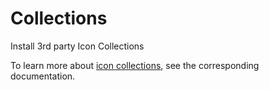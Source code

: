 <script setup>
import { ref } from 'vue'
import {data} from './_data/collections.data.js'

const collections = data;
</script>

# Collections

Install 3rd party Icon Collections

To learn more about [icon collections](./collection.md), see the corresponding documentation.

<template v-for="col in collections">

<h2 :id="col.name" tabindex="-1">
  {{ col.title }} Icon Collection
  <a class="header-anchor" :href="`#${col.name}`" :aria-label="`Permalink to &quot;${col.name}&quot;`">​</a>
</h2>

<img :src="`./_collections/${col.name}/icon.svg`" :alt="`${col.title} Icon Collection`" width="60">

A collection of `{{ col.icons }}` icons from <a :href="col.url" target="_blank">{{ col.title }}</a> released on {{ col.release }} under the {{ col.license }} license as version `{{ col.version }}`.

<img :src="`./assets/collection-${col.name}.webp`" :alt="`${col.title} Icon Collection` ">

</template>
